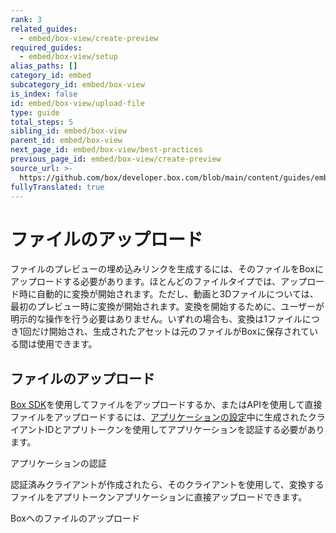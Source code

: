 ```yaml
---
rank: 3
related_guides:
  - embed/box-view/create-preview
required_guides:
  - embed/box-view/setup
alias_paths: []
category_id: embed
subcategory_id: embed/box-view
is_index: false
id: embed/box-view/upload-file
type: guide
total_steps: 5
sibling_id: embed/box-view
parent_id: embed/box-view
next_page_id: embed/box-view/best-practices
previous_page_id: embed/box-view/create-preview
source_url: >-
  https://github.com/box/developer.box.com/blob/main/content/guides/embed/box-view/upload-file.md
fullyTranslated: true
---
```

# ファイルのアップロード

ファイルのプレビューの埋め込みリンクを生成するには、そのファイルをBoxにアップロードする必要があります。ほとんどのファイルタイプでは、アップロード時に自動的に変換が開始されます。ただし、動画と3Dファイルについては、最初のプレビュー時に変換が開始されます。変換を開始するために、ユーザーが明示的な操作を行う必要はありません。いずれの場合も、変換は1ファイルにつき1回だけ開始され、生成されたアセットは元のファイルがBoxに保存されている間は使用できます。

## ファイルのアップロード

[Box SDK](pages://sdks-and-tools/)を使用してファイルをアップロードするか、またはAPIを使用して直接ファイルをアップロードするには、[アプリケーションの設定](guide://embed/box-view/setup)中に生成されたクライアントIDとアプリトークンを使用してアプリケーションを認証する必要があります。

<CTA to="guide://authentication/app-token">

アプリケーションの認証

</CTA>

認証済みクライアントが作成されたら、そのクライアントを使用して、変換するファイルをアプリトークンアプリケーションに直接アップロードできます。

<CTA to="guide://uploads/direct/file">

Boxへのファイルのアップロード

</CTA>
